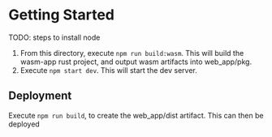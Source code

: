# Getting Started

TODO: steps to install node

1. From this directory, execute `npm run build:wasm`. This will build the wasm-app rust project, and output wasm artifacts into web_app/pkg.
2. Execute `npm start dev`. This will start the dev server.

## Deployment

Execute `npm run build`, to create the web_app/dist artifact. This can then be deployed
